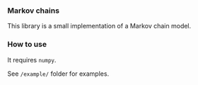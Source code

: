 ### Markov chains

This library is a small implementation of a Markov chain model.

### How to use 

It requires `numpy`. 

See `/example/` folder for examples.
